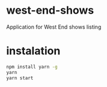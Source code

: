 # west-end-shows

Application for West End shows listing

# instalation

```bash
npm install yarn -g
yarn
yarn start
```

